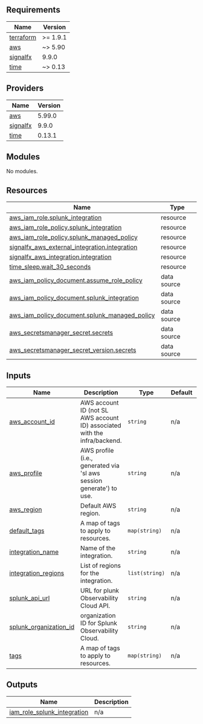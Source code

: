 <!-- BEGIN_TF_DOCS -->
## Requirements

| Name | Version |
|------|---------|
| <a name="requirement_terraform"></a> [terraform](#requirement\_terraform) | >= 1.9.1 |
| <a name="requirement_aws"></a> [aws](#requirement\_aws) | ~> 5.90 |
| <a name="requirement_signalfx"></a> [signalfx](#requirement\_signalfx) | 9.9.0 |
| <a name="requirement_time"></a> [time](#requirement\_time) | ~> 0.13 |

## Providers

| Name | Version |
|------|---------|
| <a name="provider_aws"></a> [aws](#provider\_aws) | 5.99.0 |
| <a name="provider_signalfx"></a> [signalfx](#provider\_signalfx) | 9.9.0 |
| <a name="provider_time"></a> [time](#provider\_time) | 0.13.1 |

## Modules

No modules.

## Resources

| Name | Type |
|------|------|
| [aws_iam_role.splunk_integration](https://registry.terraform.io/providers/hashicorp/aws/latest/docs/resources/iam_role) | resource |
| [aws_iam_role_policy.splunk_integration](https://registry.terraform.io/providers/hashicorp/aws/latest/docs/resources/iam_role_policy) | resource |
| [aws_iam_role_policy.splunk_managed_policy](https://registry.terraform.io/providers/hashicorp/aws/latest/docs/resources/iam_role_policy) | resource |
| [signalfx_aws_external_integration.integration](https://registry.terraform.io/providers/splunk-terraform/signalfx/9.9.0/docs/resources/aws_external_integration) | resource |
| [signalfx_aws_integration.integration](https://registry.terraform.io/providers/splunk-terraform/signalfx/9.9.0/docs/resources/aws_integration) | resource |
| [time_sleep.wait_30_seconds](https://registry.terraform.io/providers/hashicorp/time/latest/docs/resources/sleep) | resource |
| [aws_iam_policy_document.assume_role_policy](https://registry.terraform.io/providers/hashicorp/aws/latest/docs/data-sources/iam_policy_document) | data source |
| [aws_iam_policy_document.splunk_integration](https://registry.terraform.io/providers/hashicorp/aws/latest/docs/data-sources/iam_policy_document) | data source |
| [aws_iam_policy_document.splunk_managed_policy](https://registry.terraform.io/providers/hashicorp/aws/latest/docs/data-sources/iam_policy_document) | data source |
| [aws_secretsmanager_secret.secrets](https://registry.terraform.io/providers/hashicorp/aws/latest/docs/data-sources/secretsmanager_secret) | data source |
| [aws_secretsmanager_secret_version.secrets](https://registry.terraform.io/providers/hashicorp/aws/latest/docs/data-sources/secretsmanager_secret_version) | data source |

## Inputs

| Name | Description | Type | Default | Required |
|------|-------------|------|---------|:--------:|
| <a name="input_aws_account_id"></a> [aws\_account\_id](#input\_aws\_account\_id) | AWS account ID (not SL AWS account ID) associated with the infra/backend. | `string` | n/a | yes |
| <a name="input_aws_profile"></a> [aws\_profile](#input\_aws\_profile) | AWS profile (i.e., generated via 'sl aws session generate') to use. | `string` | n/a | yes |
| <a name="input_aws_region"></a> [aws\_region](#input\_aws\_region) | Default AWS region. | `string` | n/a | yes |
| <a name="input_default_tags"></a> [default\_tags](#input\_default\_tags) | A map of tags to apply to resources. | `map(string)` | n/a | yes |
| <a name="input_integration_name"></a> [integration\_name](#input\_integration\_name) | Name of the integration. | `string` | n/a | yes |
| <a name="input_integration_regions"></a> [integration\_regions](#input\_integration\_regions) | List of regions for the integration. | `list(string)` | n/a | yes |
| <a name="input_splunk_api_url"></a> [splunk\_api\_url](#input\_splunk\_api\_url) | URL for plunk Observability Cloud API. | `string` | n/a | yes |
| <a name="input_splunk_organization_id"></a> [splunk\_organization\_id](#input\_splunk\_organization\_id) | organization ID for Splunk Observability Cloud. | `string` | n/a | yes |
| <a name="input_tags"></a> [tags](#input\_tags) | A map of tags to apply to resources. | `map(string)` | n/a | yes |

## Outputs

| Name | Description |
|------|-------------|
| <a name="output_iam_role_splunk_integration"></a> [iam\_role\_splunk\_integration](#output\_iam\_role\_splunk\_integration) | n/a |
<!-- END_TF_DOCS -->
